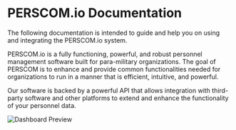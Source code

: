 # PERSCOM.io Documentation

The following documentation is intended to guide and help you on using and integrating the PERSCOM.io system.

PERSCOM.io is a fully functioning, powerful, and robust personnel management software built for para-military organizations. The goal of PERSCOM is to enhance and provide common functionalities needed for organizations to run in a manner that is efficient, intuitive, and powerful.

Our software is backed by a powerful API that allows integration with third-party software and other platforms to extend and enhance the functionality of your personnel data.

![Dashboard Preview](https://assets.perscom.io/images/dashboard-preview.png)

